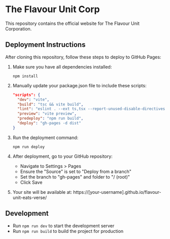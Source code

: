 
# The Flavour Unit Corp

This repository contains the official website for The Flavour Unit Corporation.

## Deployment Instructions

After cloning this repository, follow these steps to deploy to GitHub Pages:

1. Make sure you have all dependencies installed:
   ```
   npm install
   ```

2. Manually update your package.json file to include these scripts:
   ```json
   "scripts": {
     "dev": "vite",
     "build": "tsc && vite build",
     "lint": "eslint . --ext ts,tsx --report-unused-disable-directives --max-warnings 0",
     "preview": "vite preview",
     "predeploy": "npm run build",
     "deploy": "gh-pages -d dist"
   }
   ```

3. Run the deployment command:
   ```
   npm run deploy
   ```

4. After deployment, go to your GitHub repository:
   - Navigate to Settings > Pages
   - Ensure the "Source" is set to "Deploy from a branch"
   - Set the branch to "gh-pages" and folder to "/ (root)"
   - Click Save

5. Your site will be available at: https://[your-username].github.io/flavour-unit-eats-verse/

## Development

- Run `npm run dev` to start the development server
- Run `npm run build` to build the project for production
